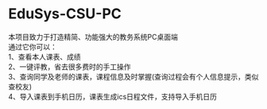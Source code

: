 # EduSys-CSU-PC

本项目致力于打造精简、功能强大的教务系统PC桌面端<br>
通过它你可以：<br>
1、查看本人课表、成绩<br>
2、一键评教，省去很多费时的手工操作<br>
3、查询同学及老师的课表，课程信息及时掌握(查询过程会有个人信息提示，类似查校友)<br>
4、导入课表到手机日历，课表生成ics日程文件，支持导入手机日历<br>
